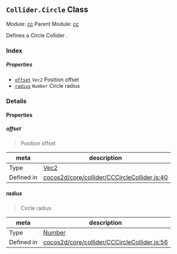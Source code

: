 ## `Collider.Circle` Class



Module: [cc](../modules/cc.md)
Parent Module: [cc](../modules/cc.md)


Defines a Circle Collider .


### Index

##### Properties

  - [`offset`](#offset) `Vec2` Position offset
  - [`radius`](#radius) `Number` Circle radius





### Details


#### Properties


##### offset

> Position offset

| meta | description |
|------|-------------|
| Type | <a href="../classes/Vec2.html" class="crosslink">Vec2</a> |
| Defined in | [cocos2d/core/collider/CCCircleCollider.js:40](https://github.com/cocos-creator/engine/blob/de46973d0b5edcff4f973186ce89752080cb6b7c/cocos2d/core/collider/CCCircleCollider.js#L40) |



##### radius

> Circle radius

| meta | description |
|------|-------------|
| Type | <a href="https://developer.mozilla.org/en/JavaScript/Reference/Global_Objects/Number" class="crosslink external" target="_blank">Number</a> |
| Defined in | [cocos2d/core/collider/CCCircleCollider.js:56](https://github.com/cocos-creator/engine/blob/de46973d0b5edcff4f973186ce89752080cb6b7c/cocos2d/core/collider/CCCircleCollider.js#L56) |







